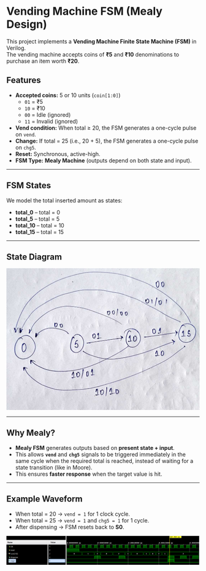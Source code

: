 # Vending Machine FSM (Mealy Design)

This project implements a **Vending Machine Finite State Machine (FSM)** in Verilog.  
The vending machine accepts coins of **₹5** and **₹10** denominations to purchase an item worth **₹20**.  

## Features
- **Accepted coins:** 5 or 10 units (`coin[1:0]`)
  - `01` = ₹5  
  - `10` = ₹10  
  - `00` = Idle (ignored)  
  - `11` = Invalid (ignored)  
- **Vend condition:** When total ≥ 20, the FSM generates a one-cycle pulse on `vend`.  
- **Change:** If total = 25 (i.e., 20 + 5), the FSM generates a one-cycle pulse on `chg5`.  
- **Reset:** Synchronous, active-high.  
- **FSM Type:** **Mealy Machine** (outputs depend on both state and input).

---

## FSM States
We model the total inserted amount as states:

- **total_0** – total = 0  
- **total_5** – total = 5  
- **total_10** – total = 10  
- **total_15** – total = 15  

---

## State Diagram
![State Diagram](https://github.com/aadityas024/CS-322M_Aaditya_Pratap_Shahi_230102124/blob/main/fsm-assignments/problem3_vending/state_dig.jpeg)



---

## Why Mealy?
- **Mealy FSM** generates outputs based on **present state + input**.  
- This allows **`vend`** and **`chg5`** signals to be triggered immediately in the same cycle when the required total is reached, instead of waiting for a state transition (like in Moore).  
- This ensures **faster response** when the target value is hit.

---

## Example Waveform
- When total = 20 → `vend = 1` for 1 clock cycle.  
- When total = 25 → `vend = 1` and `chg5 = 1` for 1 cycle.  
- After dispensing → FSM resets back to **S0**.  

![Waveform](https://github.com/aadityas024/CS-322M_Aaditya_Pratap_Shahi_230102124/blob/main/fsm-assignments/problem3_vending/wave.jpeg)


